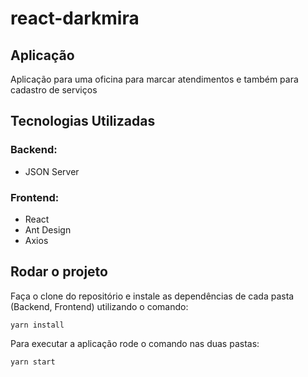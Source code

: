 # react-darkmira

## Aplicação

Aplicação para uma oficina para marcar atendimentos e também para cadastro de serviços

## Tecnologias Utilizadas

### Backend:
* JSON Server

### Frontend:
* React
* Ant Design
* Axios

## Rodar o projeto

Faça o clone do repositório e instale as dependências de cada pasta (Backend, Frontend) utilizando o comando:
```
yarn install
```
Para executar a aplicação rode o comando nas duas pastas:
```
yarn start
```
